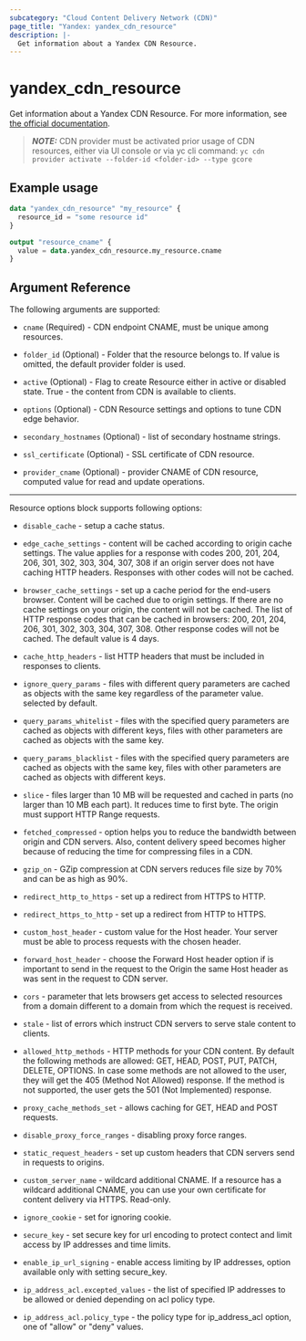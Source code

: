 ```yaml
---
subcategory: "Cloud Content Delivery Network (CDN)"
page_title: "Yandex: yandex_cdn_resource"
description: |-
  Get information about a Yandex CDN Resource.
---
```



# yandex_cdn_resource




Get information about a Yandex CDN Resource. For more information, see [the official documentation](https://cloud.yandex.ru/docs/cdn/concepts/resource).

> ***NOTE:*** CDN provider must be activated prior usage of CDN resources, either via UI console or via yc cli command: `yc cdn provider activate --folder-id <folder-id> --type gcore`

## Example usage

```terraform
data "yandex_cdn_resource" "my_resource" {
  resource_id = "some resource id"
}

output "resource_cname" {
  value = data.yandex_cdn_resource.my_resource.cname
}
```

## Argument Reference

The following arguments are supported:

* `cname` (Required) - CDN endpoint CNAME, must be unique among resources.

* `folder_id` (Optional) - Folder that the resource belongs to. If value is omitted, the default provider folder is used.

* `active` (Optional) - Flag to create Resource either in active or disabled state. True - the content from CDN is available to clients.

* `options` (Optional) - CDN Resource settings and options to tune CDN edge behavior.

* `secondary_hostnames` (Optional) - list of secondary hostname strings.

* `ssl_certificate` (Optional) - SSL certificate of CDN resource.

* `provider_cname` (Optional) - provider CNAME of CDN resource, computed value for read and update operations.

---

Resource options block supports following options:

* `disable_cache` - setup a cache status.

* `edge_cache_settings` - content will be cached according to origin cache settings. The value applies for a response with codes 200, 201, 204, 206, 301, 302, 303, 304, 307, 308 if an origin server does not have caching HTTP headers. Responses with other codes will not be cached.

* `browser_cache_settings` - set up a cache period for the end-users browser. Content will be cached due to origin settings. If there are no cache settings on your origin, the content will not be cached. The list of HTTP response codes that can be cached in browsers: 200, 201, 204, 206, 301, 302, 303, 304, 307, 308. Other response codes will not be cached. The default value is 4 days.

* `cache_http_headers` - list HTTP headers that must be included in responses to clients.

* `ignore_query_params` - files with different query parameters are cached as objects with the same key regardless of the parameter value. selected by default.

* `query_params_whitelist` - files with the specified query parameters are cached as objects with different keys, files with other parameters are cached as objects with the same key.

* `query_params_blacklist` - files with the specified query parameters are cached as objects with the same key, files with other parameters are cached as objects with different keys.

* `slice` - files larger than 10 MB will be requested and cached in parts (no larger than 10 MB each part). It reduces time to first byte. The origin must support HTTP Range requests.

* `fetched_compressed` - option helps you to reduce the bandwidth between origin and CDN servers. Also, content delivery speed becomes higher because of reducing the time for compressing files in a CDN.

* `gzip_on` - GZip compression at CDN servers reduces file size by 70% and can be as high as 90%.

* `redirect_http_to_https` - set up a redirect from HTTPS to HTTP.

* `redirect_https_to_http` - set up a redirect from HTTP to HTTPS.

* `custom_host_header` - custom value for the Host header. Your server must be able to process requests with the chosen header.

* `forward_host_header` - choose the Forward Host header option if is important to send in the request to the Origin the same Host header as was sent in the request to CDN server.

* `cors` - parameter that lets browsers get access to selected resources from a domain different to a domain from which the request is received.

* `stale` - list of errors which instruct CDN servers to serve stale content to clients.

* `allowed_http_methods` - HTTP methods for your CDN content. By default the following methods are allowed: GET, HEAD, POST, PUT, PATCH, DELETE, OPTIONS. In case some methods are not allowed to the user, they will get the 405 (Method Not Allowed) response. If the method is not supported, the user gets the 501 (Not Implemented) response.

* `proxy_cache_methods_set` - allows caching for GET, HEAD and POST requests.

* `disable_proxy_force_ranges` - disabling proxy force ranges.

* `static_request_headers` - set up custom headers that CDN servers send in requests to origins.

* `custom_server_name` - wildcard additional CNAME. If a resource has a wildcard additional CNAME, you can use your own certificate for content delivery via HTTPS. Read-only.

* `ignore_cookie` - set for ignoring cookie.

* `secure_key` - set secure key for url encoding to protect contect and limit access by IP addresses and time limits.

* `enable_ip_url_signing` - enable access limiting by IP addresses, option available only with setting secure_key.

* `ip_address_acl.excepted_values` - the list of specified IP addresses to be allowed or denied depending on acl policy type.

* `ip_address_acl.policy_type` - the policy type for ip_address_acl option, one of "allow" or "deny" values.
